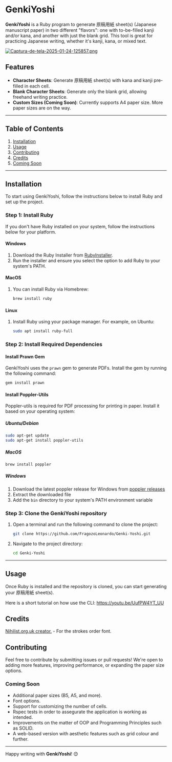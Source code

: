 # GenkiYoshi

**GenkiYoshi** is a Ruby program to generate 原稿用紙 sheet(s) (Japanese manuscript paper) in two different "flavors": one with to-be-filled kanji and/or kana, and another with just the blank grid. This tool is great for practicing Japanese writing, whether it's kanji, kana, or mixed text.

[![Captura-de-tela-2025-01-24-125857.png](https://i.postimg.cc/BvRLTq53/Captura-de-tela-2025-01-24-125857.png)](https://postimg.cc/mcNgRW6p)

## Features
- **Character Sheets**: Generate 原稿用紙 sheet(s) with kana and kanji pre-filled in each cell.
- **Blank Character Sheets**: Generate only the blank grid, allowing freehand writing practice.
- **Custom Sizes (Coming Soon)**: Currently supports A4 paper size. More paper sizes are on the way.

---

## Table of Contents

1. [Installation](#installation)
2. [Usage](#usage)
3. [Contributing](#contributing)
4. [Credits](#credits)
5. [Coming Soon](#coming-soon)

---

## Installation
To start using GenkiYoshi, follow the instructions below to install Ruby and set up the project.

### Step 1: Install Ruby
If you don't have Ruby installed on your system, follow the instructions below for your platform.

#### Windows
1. Download the Ruby Installer from [RubyInstaller](https://rubyinstaller.org/).
2. Run the installer and ensure you select the option to add Ruby to your system's PATH.

#### MacOS
1. You can install Ruby via Homebrew:
   ```bash
   brew install ruby
   ```

#### Linux
1. Install Ruby using your package manager. For example, on Ubuntu:
   ```bash
   sudo apt install ruby-full
   ```

### Step 2: Install Required Dependencies

#### Install Prawn Gem
GenkiYoshi uses the `prawn` gem to generate PDFs. Install the gem by running the following command:
```bash
gem install prawn
```

#### Install Poppler-Utils
Poppler-utils is required for PDF processing for printing in paper. Install it based on your operating system:

##### Ubuntu/Debian
```bash
sudo apt-get update
sudo apt-get install poppler-utils
```

##### MacOS
```bash
brew install poppler
```

##### Windows
1. Download the latest poppler release for Windows from [poppler releases](https://github.com/oschwartz10612/poppler-windows/releases/)
2. Extract the downloaded file
3. Add the `bin` directory to your system's PATH environment variable

### Step 3: Clone the GenkiYoshi repository
1. Open a terminal and run the following command to clone the project:
   ```bash
   git clone https://github.com/FragozoLeonardo/Genki-Yoshi.git
   ```
2. Navigate to the project directory:
   ```bash
   cd Genki-Yoshi
   ```

---

## Usage
Once Ruby is installed and the repository is cloned, you can start generating your 原稿用紙 sheet(s).

Here is a short tutorial on how use the CLI: https://youtu.be/UufPW4YT_UU

## Credits
[Nihilist.org.uk creator.](https://www.nihilist.org.uk/) - For the strokes order font.

## Contributing
Feel free to contribute by submitting issues or pull requests! We're open to adding more features, improving performance, or expanding the paper size options.

### Coming Soon

- Additional paper sizes (B5, A5, and more).
- Font options.
- Support for customizing the number of cells.
- Rspec tests in order to assegurate the application is working as intended.
- Improvements on the matter of OOP and Programming Principles such as SOLID.
- A web-based version with aesthetic features such as grid colour and further.

---

Happy writing with **GenkiYoshi**! 😊

